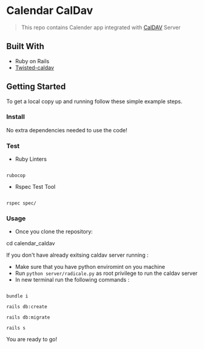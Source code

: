 # Calendar CalDav

> This repo contains Calender app integrated with [CalDAV](https://en.wikipedia.org/wiki/CalDAV) Server

## Built With

- Ruby on Rails
- [Twisted-caldav](https://github.com/int2root/twisted-caldav)

## Getting Started

To get a local copy up and running follow these simple example steps.

### Install

No extra dependencies needed to use the code!

### Test

- Ruby Linters 


```

rubocop

```




- Rspec Test Tool

``` 

rspec spec/

```


### Usage

- Once you clone the repository:

cd calendar_caldav

If you don't have already exitsing caldav server running :
- Make sure that you have python enviromint on you machine 
- Run `python server/radicale.py` as root privilege to run the caldav server
- In new terminal run the following commands :  

```

bundle i

rails db:create

rails db:migrate

rails s

```


You are ready to go!
